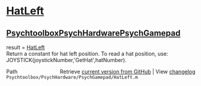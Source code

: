 # [HatLeft](HatLeft)
## [Psychtoolbox](Psychtoolbox)[PsychHardware](PsychHardware)[PsychGamepad](PsychGamepad)

result = [HatLeft](HatLeft)  
Return a constant for hat left position.  To read a hat position, use:  
JOYSTICK(joystickNumber,'GetHat',hatNumber).    




<div class="code_header" style="text-align:right;">
  <span style="float:left;">Path&nbsp;&nbsp;</span> <span class="counter">Retrieve <a href=
  "https://raw.github.com/Psychtoolbox-3/Psychtoolbox-3/beta/Psychtoolbox/PsychHardware/PsychGamepad/HatLeft.m">current version from GitHub</a> | View <a href=
  "https://github.com/Psychtoolbox-3/Psychtoolbox-3/commits/beta/Psychtoolbox/PsychHardware/PsychGamepad/HatLeft.m">changelog</a></span>
</div>
<div class="code">
  <code>Psychtoolbox/PsychHardware/PsychGamepad/HatLeft.m</code>
</div>

